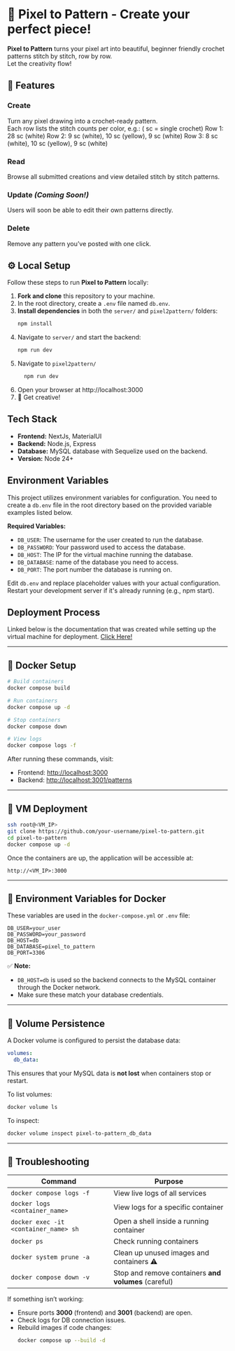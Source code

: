 # 🎨 Pixel to Pattern  - Create your perfect piece!

**Pixel to Pattern** turns your pixel art into beautiful, beginner friendly crochet patterns stitch by stitch, row by row.  
Let the creativity flow!

## 🧶 Features

### Create  
Turn any pixel drawing into a crochet-ready pattern.  
Each row lists the stitch counts per color, e.g.:
        ( sc = single crochet)
        Row 1: 28 sc (white)
        Row 2: 9 sc (white), 10 sc (yellow), 9 sc (white)
        Row 3: 8 sc (white), 10 sc (yellow), 9 sc (white)

### Read  
Browse all submitted creations and view detailed stitch by stitch patterns.

### Update *(Coming Soon!)*  
Users will soon be able to edit their own patterns directly.

### Delete  
Remove any pattern you’ve posted with one click.

## ⚙️ Local Setup

Follow these steps to run **Pixel to Pattern** locally:

1. **Fork and clone** this repository to your machine.  
2. In the root directory, create a `.env` file named `db.env`.  
3. **Install dependencies** in both the `server/` and `pixel2pattern/` folders:
   ```bash
   npm install
   ```
4. Navigate to `server/` and start the backend:
   ```bash
   npm run dev
   ```
5. Navigate to `pixel2pattern/`
   ```bash
     npm run dev
   ```
6. Open your browser at http://localhost:3000
7. 🎨 Get creative!

## Tech Stack
- **Frontend:** NextJs, MaterialUI
- **Backend:** Node.js, Express
- **Database:** MySQL database with Sequelize used on the backend.
- **Version:** Node 24+

## Environment Variables

This project utilizes environment variables for configuration. You need to create a `db.env` file in the root directory based on the provided variable examples listed below.

   **Required Variables:**

   *   `DB_USER`: The username for the user created to run the database.
   *   `DB_PASSWORD`: Your password used to access the database.
   *   `DB_HOST`: The IP for the virtual machine running the database.
   *   `DB_DATABASE`: name of the database you need to access.
   *   `DB_PORT`: The port number the database is running on.

Edit `db.env` and replace placeholder values with your actual configuration.
Restart your development server if it's already running (e.g., npm start).


## Deployment Process
Linked below is the documentation that was created while setting up the virtual machine for deployment.
[Click Here!](https://loving-eye-8b5.notion.site/VM-Deployment-27e101a39e1480328574fee619f042d8)


---

## 🐳 Docker Setup

```bash
# Build containers
docker compose build

# Run containers
docker compose up -d

# Stop containers
docker compose down

# View logs
docker compose logs -f
```

After running these commands, visit:

- Frontend: [http://localhost:3000](http://localhost:3000)  
- Backend: [http://localhost:3001/patterns](http://localhost:3001/patterns)

---

## 🐳 VM Deployment

```bash
ssh root@<VM_IP>
git clone https://github.com/your-username/pixel-to-pattern.git
cd pixel-to-pattern
docker compose up -d
```

Once the containers are up, the application will be accessible at:
```
http://<VM_IP>:3000
```

---

## 🌿 Environment Variables for Docker

These variables are used in the `docker-compose.yml` or `.env` file:

```
DB_USER=your_user
DB_PASSWORD=your_password
DB_HOST=db
DB_DATABASE=pixel_to_pattern
DB_PORT=3306
```

✅ **Note:**  
- `DB_HOST=db` is used so the backend connects to the MySQL container through the Docker network.  
- Make sure these match your database credentials.

---

## 💾 Volume Persistence

A Docker volume is configured to persist the database data:
```yaml
volumes:
  db_data:
```

This ensures that your MySQL data is **not lost** when containers stop or restart.

To list volumes:
```bash
docker volume ls
```

To inspect:
```bash
docker volume inspect pixel-to-pattern_db_data
```


---

## 🧰 Troubleshooting

| Command                                | Purpose                                    |
|-----------------------------------------|--------------------------------------------|
| `docker compose logs -f`               | View live logs of all services             |
| `docker logs <container_name>`         | View logs for a specific container         |
| `docker exec -it <container_name> sh`  | Open a shell inside a running container   |
| `docker ps`                            | Check running containers                   |
| `docker system prune -a`               | Clean up unused images and containers ⚠️   |
| `docker compose down -v`              | Stop and remove containers **and volumes** (careful) |

If something isn’t working:
- Ensure ports **3000** (frontend) and **3001** (backend) are open.
- Check logs for DB connection issues.
- Rebuild images if code changes:
  ```bash
  docker compose up --build -d
  ```
